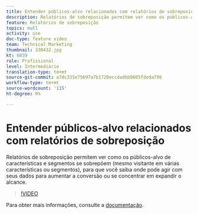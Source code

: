 ```yaml
---
title: Entender públicos-alvo relacionados com relatórios de sobreposição
description: Relatórios de sobreposição permitem ver como os públicos-alvo de características e segmentos se sobrepõem (mesmo visitante em várias características ou segmentos), para que você saiba onde pode agir com seus dados para aumentar a conversão ou se concentrar em expandir o alcance.
feature: Relatórios de sobreposição
topics: null
activity: use
doc-type: feature video
team: Technical Marketing
thumbnail: 330432.jpg
kt: 6839
role: Profissional
level: Intermediário
translation-type: tm+mt
source-git-commit: a7dc335e75697a7b1720eccdadbb9605fdeda798
workflow-type: tm+mt
source-wordcount: '115'
ht-degree: 0%

---
```



# Entender públicos-alvo relacionados com relatórios de sobreposição

Relatórios de sobreposição permitem ver como os públicos-alvo de características e segmentos se sobrepõem (mesmo visitante em várias características ou segmentos), para que você saiba onde pode agir com seus dados para aumentar a conversão ou se concentrar em expandir o alcance.

>[!VIDEO](https://video.tv.adobe.com/v/330432/?quality=12&learn=on)

Para obter mais informações, consulte a [documentação](https://experienceleague.adobe.com/docs/audience-manager/user-guide/reporting/interactive-and-overlap-reports/dynamic-reports.html#reporting).
